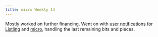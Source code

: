 ```yaml
---
title: micro Weekly 14
---
```


Mostly worked on further financing. Went on with
[user notifications for Listling](https://github.com/noyainrain/listling/issues/14) and
[micro](https://github.com/noyainrain/micro/issues/21), handling the last remaining bits and pieces.
